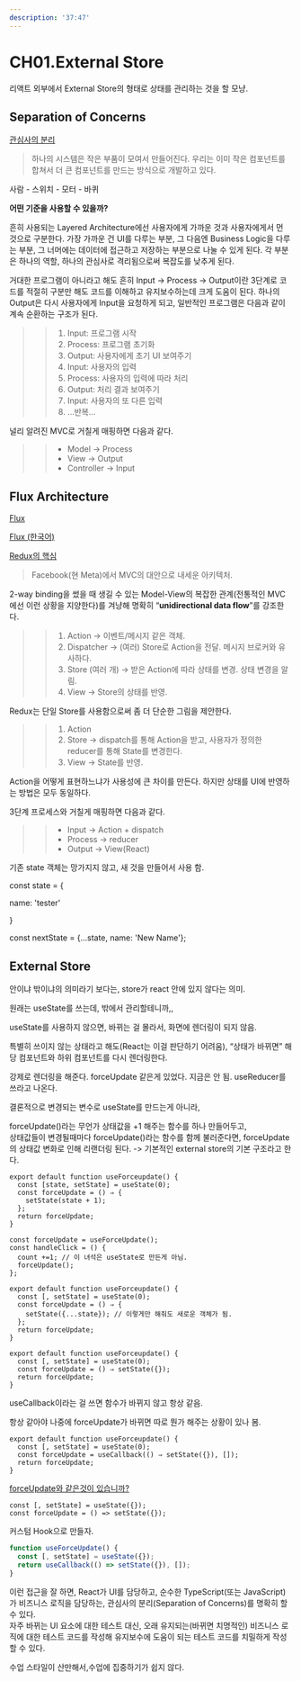 ```yaml
---
description: '37:47'
---
```


# CH01.External Store

리액트 외부에서 External Store의 형태로 상태를 관리하는 것을 할 모냥.

## Separation of Concerns

[관심사의 분리](https://ko.wikipedia.org/wiki/%EA%B4%80%EC%8B%AC%EC%82%AC_%EB%B6%84%EB%A6%AC)

> 하나의 시스템은 작은 부품이 모여서 만들어진다. 우리는 이미 작은 컴포넌트를 합쳐서 더 큰 컴포넌트를 만드는 방식으로 개발하고 있다.

사람 - 스위치 - 모터 - 바퀴

**어떤 기준을 사용할 수 있을까?**

흔히 사용되는 Layered Architecture에선 사용자에게 가까운 것과 사용자에게서 먼 것으로 구분한다. 가장 가까운 건 UI를 다루는 부분, 그 다음엔 Business Logic을 다루는 부분, 그 너머에는 데이터에 접근하고 저장하는 부분으로 나눌 수 있게 된다. 각 부분은 하나의 역할, 하나의 관심사로 격리됨으로써 복잡도를 낮추게 된다.

거대한 프로그램이 아니라고 해도 흔히 Input → Process → Output이란 3단계로 코드를 적절히 구분만 해도 코드를 이해하고 유지보수하는데 크게 도움이 된다. 하나의 Output은 다시 사용자에게 Input을 요청하게 되고, 일반적인 프로그램은 다음과 같이 계속 순환하는 구조가 된다.

> > 1. Input: 프로그램 시작
> > 2. Process: 프로그램 초기화
> > 3. Output: 사용자에게 초기 UI 보여주기
> > 4. Input: 사용자의 입력
> > 5. Process: 사용자의 입력에 따라 처리
> > 6. Output: 처리 결과 보여주기
> > 7. Input: 사용자의 또 다른 입력
> > 8. …반복…

널리 알려진 MVC로 거칠게 매핑하면 다음과 같다.

> > * Model → Process
> > * View → Output
> > * Controller → Input

## Flux Architecture

[Flux](https://facebook.github.io/flux/docs/in-depth-overview/)

[Flux (한국어)](https://haruair.github.io/flux/docs/overview.html)

[Redux의 핵심](https://ko.redux.js.org/tutorials/essentials/part-1-overview-concepts)

> Facebook(현 Meta)에서 MVC의 대안으로 내세운 아키텍처.

2-way binding을 썼을 때 생길 수 있는 Model-View의 복잡한 관계(전통적인 MVC에선 이런 상황을 지양한다)를 겨냥해 명확히 “**unidirectional data flow**”를 강조한다.

> > 1. Action → 이벤트/메시지 같은 객체.
> > 2. Dispatcher → (여러) Store로 Action을 전달. 메시지 브로커와 유사하다.
> > 3. Store (여러 개) → 받은 Action에 따라 상태를 변경. 상태 변경을 알림.
> > 4. View → Store의 상태를 반영.

Redux는 단일 Store를 사용함으로써 좀 더 단순한 그림을 제안한다.

> > 1. Action
> > 2. Store → dispatch를 통해 Action을 받고, 사용자가 정의한 reducer를 통해 State를 변경한다.
> > 3. View → State를 반영.

Action을 어떻게 표현하느냐가 사용성에 큰 차이를 만든다. 하지만 상태를 UI에 반영하는 방법은 모두 동일하다.

3단계 프로세스와 거칠게 매핑하면 다음과 같다.

> > * Input → Action + dispatch
> > * Process → reducer
> > * Output → View(React)

기존 state 객체는 망가지지 않고, 새 것을 만들어서 사용 함.

const state = {&#x20;

&#x20; name: 'tester'

}

const nextState = {...state, name: 'New Name'};

## External Store

안이냐 밖이냐의 의미라기 보다는, store가 react 안에 있지 않다는 의미.

원래는 useState를 쓰는데, 밖에서 관리할테니까,,

useState를 사용하지 않으면, 바뀌는 걸 몰라서, 화면에 렌더링이 되지 않음.



특별히 쓰이지 않는 상태라고 해도(React는 이걸 판단하기 어려움), “상태가 바뀌면” 해당 컴포넌트와 하위 컴포넌트를 다시 렌더링한다.

강제로 렌더링을 해준다. forceUpdate 같은게 있었다. 지금은 안 됨. useReducer를 쓰라고 나온다.

결론적으로 변경되는 변수로 useState를 만드는게 아니라,

forceUpdate()라는 무언가 상태값을 +1 해주는 함수를 하나 만들어두고,\
상태값들이 변경될때마다 forceUpdate()라는 함수를 함께 불러준다면, forceUpdate의 상태값 변화로 인해 리랜더링 된다. -> 기본적인 external store의 기본 구조라고 한다.

```
export default function useForceupdate() {
  const [state, setState] = useState(0);
  const forceUpdate = () ⇒ {
    setState(state + 1);
  };
  return forceUpdate;
}
```

```
const forceUpdate = useForceUpdate();
const handleClick = () {
  count +=1; // 이 녀석은 useState로 만든게 아님.
  forceUpdate();
};
```



```
export default function useForceupdate() {
  const [, setState] = useState(0);
  const forceUpdate = () ⇒ {
    setState({...state}); // 이렇게만 해줘도 새로운 객체가 됨.
  };
  return forceUpdate;
}
```

```
export default function useForceupdate() {
  const [, setState] = useState(0);
  const forceUpdate = () ⇒ setState({});
  return forceUpdate;
}
```

useCallback이라는 걸 쓰면 함수가 바뀌지 않고 항상 같음.

항상 같아야 나중에 forceUpdate가 바뀌면 따로 뭔가 해주는 상황이 있나 봄.

```
export default function useForceupdate() {
  const [, setState] = useState(0);
  const forceUpdate = useCallback(() ⇒ setState({}), []);
  return forceUpdate;
}
```



[forceUpdate와 같은것이 있습니까?](https://ko.legacy.reactjs.org/docs/hooks-faq.html#is-there-something-like-forceupdate)

```tsx
const [, setState] = useState({});
const forceUpdate = () => setState({});
```

커스텀 Hook으로 만들자. &#x20;

```typescript
function useForceUpdate() {
  const [, setState] = useState({});
  return useCallback(() => setState({}), []);
}
```

이런 접근을 잘 하면, React가 UI를 담당하고, 순수한 TypeScript(또는 JavaScript)가 비즈니스 로직을 담당하는, 관심사의 분리(Separation of Concerns)를 명확히 할 수 있다.\
자주 바뀌는 UI 요소에 대한 테스트 대신, 오래 유지되는(바뀌면 치명적인) 비즈니스 로직에 대한 테스트 코드를 작성해 유지보수에 도움이 되는 테스트 코드를 치밀하게 작성할 수 있다.







수업 스타일이 산만해서,수업에 집중하기가 쉽지 않다.





